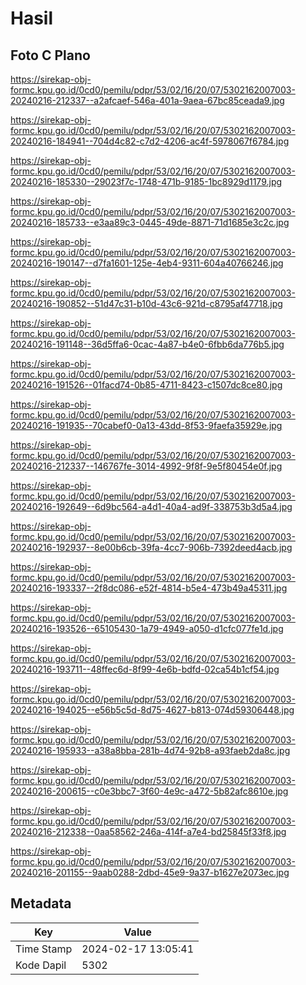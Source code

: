 # Hasil

## Foto C Plano

https://sirekap-obj-formc.kpu.go.id/0cd0/pemilu/pdpr/53/02/16/20/07/5302162007003-20240216-212337--a2afcaef-546a-401a-9aea-67bc85ceada9.jpg

https://sirekap-obj-formc.kpu.go.id/0cd0/pemilu/pdpr/53/02/16/20/07/5302162007003-20240216-184941--704d4c82-c7d2-4206-ac4f-5978067f6784.jpg

https://sirekap-obj-formc.kpu.go.id/0cd0/pemilu/pdpr/53/02/16/20/07/5302162007003-20240216-185330--29023f7c-1748-471b-9185-1bc8929d1179.jpg

https://sirekap-obj-formc.kpu.go.id/0cd0/pemilu/pdpr/53/02/16/20/07/5302162007003-20240216-185733--e3aa89c3-0445-49de-8871-71d1685e3c2c.jpg

https://sirekap-obj-formc.kpu.go.id/0cd0/pemilu/pdpr/53/02/16/20/07/5302162007003-20240216-190147--d7fa1601-125e-4eb4-9311-604a40766246.jpg

https://sirekap-obj-formc.kpu.go.id/0cd0/pemilu/pdpr/53/02/16/20/07/5302162007003-20240216-190852--51d47c31-b10d-43c6-921d-c8795af47718.jpg

https://sirekap-obj-formc.kpu.go.id/0cd0/pemilu/pdpr/53/02/16/20/07/5302162007003-20240216-191148--36d5ffa6-0cac-4a87-b4e0-6fbb6da776b5.jpg

https://sirekap-obj-formc.kpu.go.id/0cd0/pemilu/pdpr/53/02/16/20/07/5302162007003-20240216-191526--01facd74-0b85-4711-8423-c1507dc8ce80.jpg

https://sirekap-obj-formc.kpu.go.id/0cd0/pemilu/pdpr/53/02/16/20/07/5302162007003-20240216-191935--70cabef0-0a13-43dd-8f53-9faefa35929e.jpg

https://sirekap-obj-formc.kpu.go.id/0cd0/pemilu/pdpr/53/02/16/20/07/5302162007003-20240216-212337--146767fe-3014-4992-9f8f-9e5f80454e0f.jpg

https://sirekap-obj-formc.kpu.go.id/0cd0/pemilu/pdpr/53/02/16/20/07/5302162007003-20240216-192649--6d9bc564-a4d1-40a4-ad9f-338753b3d5a4.jpg

https://sirekap-obj-formc.kpu.go.id/0cd0/pemilu/pdpr/53/02/16/20/07/5302162007003-20240216-192937--8e00b6cb-39fa-4cc7-906b-7392deed4acb.jpg

https://sirekap-obj-formc.kpu.go.id/0cd0/pemilu/pdpr/53/02/16/20/07/5302162007003-20240216-193337--2f8dc086-e52f-4814-b5e4-473b49a45311.jpg

https://sirekap-obj-formc.kpu.go.id/0cd0/pemilu/pdpr/53/02/16/20/07/5302162007003-20240216-193526--65105430-1a79-4949-a050-d1cfc077fe1d.jpg

https://sirekap-obj-formc.kpu.go.id/0cd0/pemilu/pdpr/53/02/16/20/07/5302162007003-20240216-193711--48ffec6d-8f99-4e6b-bdfd-02ca54b1cf54.jpg

https://sirekap-obj-formc.kpu.go.id/0cd0/pemilu/pdpr/53/02/16/20/07/5302162007003-20240216-194025--e56b5c5d-8d75-4627-b813-074d59306448.jpg

https://sirekap-obj-formc.kpu.go.id/0cd0/pemilu/pdpr/53/02/16/20/07/5302162007003-20240216-195933--a38a8bba-281b-4d74-92b8-a93faeb2da8c.jpg

https://sirekap-obj-formc.kpu.go.id/0cd0/pemilu/pdpr/53/02/16/20/07/5302162007003-20240216-200615--c0e3bbc7-3f60-4e9c-a472-5b82afc8610e.jpg

https://sirekap-obj-formc.kpu.go.id/0cd0/pemilu/pdpr/53/02/16/20/07/5302162007003-20240216-212338--0aa58562-246a-414f-a7e4-bd25845f33f8.jpg

https://sirekap-obj-formc.kpu.go.id/0cd0/pemilu/pdpr/53/02/16/20/07/5302162007003-20240216-201155--9aab0288-2dbd-45e9-9a37-b1627e2073ec.jpg


## Metadata

| Key        | Value               |
| ---------- | ------------------- |
| Time Stamp | 2024-02-17 13:05:41 |
| Kode Dapil | 5302                |



